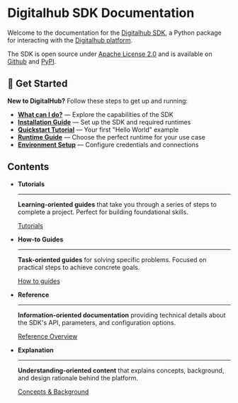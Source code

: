 # Digitalhub SDK Documentation

Welcome to the documentation for the [Digitalhub SDK](https://github.com/scc-digitalhub/digitalhub-sdk), a Python package for interacting with the [Digitalhub platform](https://scc-digitalhub.github.io/docs/).

The SDK is open source under [Apache License 2.0](https://github.com/scc-digitalhub/digitalhub-sdk/blob/main/LICENSE) and is available on [Github](https://github.com/scc-digitalhub/digitalhub-sdk) and [PyPI](https://pypi.org/project/digitalhub/).

## 🚀 Get Started

**New to DigitalHub?** Follow these steps to get up and running:

- **[What can I do?](./how-to/what-can-i-do.md)** — Explore the capabilities of the SDK
- **[Installation Guide](./how-to/installation.md)** — Set up the SDK and required runtimes
- **[Quickstart Tutorial](./how-to/quickstart.md)** — Your first "Hello World" example
- **[Runtime Guide](./how-to/runtime-guide.md)** — Choose the perfect runtime for your use case
- **[Environment Setup](./reference/configuration/credentials/overview.md)** — Configure credentials and connections

## Contents

<div class="grid cards" markdown>

- **Tutorials**

    ---

    **Learning-oriented guides** that take you through a series of steps to complete a project. Perfect for building foundational skills.

    [Tutorials](./tutorials/index.md)

- **How-to Guides**

    ---

    **Task-oriented guides** for solving specific problems. Focused on practical steps to achieve concrete goals.

    [How to guides](./how-to/index.md)

- **Reference**

    ---

    **Information-oriented documentation** providing technical details about the SDK's API, parameters, and configuration options.

    [Reference Overview](./reference/index.md)

- **Explanation**

    ---

    **Understanding-oriented content** that explains concepts, background, and design rationale behind the platform.

    [Concepts & Background](./explanations/index.md)

</div>
